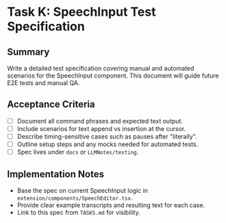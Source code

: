 # Task K: SpeechInput Test Specification

## Summary
Write a detailed test specification covering manual and automated scenarios for the SpeechInput component. This document will guide future E2E tests and manual QA.

## Acceptance Criteria
- [ ] Document all command phrases and expected text output.
- [ ] Include scenarios for text append vs insertion at the cursor.
- [ ] Describe timing-sensitive cases such as pauses after "literally".
- [ ] Outline setup steps and any mocks needed for automated tests.
- [ ] Spec lives under `docs` or `LLMNotes/testing`.

## Implementation Notes
- Base the spec on current SpeechInput logic in `extension/components/SpeechEditor.tsx`.
- Provide clear example transcripts and resulting text for each case.
- Link to this spec from `TASKS.md` for visibility.
